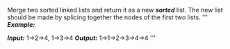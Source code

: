 Merge two sorted linked lists and return it as a new ***sorted*** list. The new list should be made by splicing together the nodes of the first two lists.
'''
***Example:***

***Input:*** 1->2->4, 1->3->4
***Output:*** 1->1->2->3->4->4
'''
